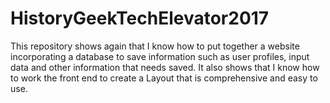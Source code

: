 # HistoryGeekTechElevator2017
This repository shows again that I know how to put together a website incorporating a database to save information
such as user profiles, input data and other information that needs saved. It also shows that I know how to work the front end
to create a Layout that is comprehensive and easy to use. 
